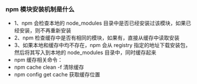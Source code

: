 ### npm 模块安装机制是什么
* 1、npm 会检查本地的 node_modules 目录中是否已经安装过该模块，如果已经安装，则不再重新安装
* 2、npm 检查缓存中是否有相同的模块，如果有，直接从缓存中读取安装
* 3、如果本地和缓存中均不存在，npm 会从 registry 指定的地址下载安装包，然后将其写入到本地的 node_modules 目录中，同时缓存起来
* npm 缓存相关命令：
* npm cache clean -f 清除缓存
* npm config get cache 获取缓存位置